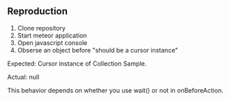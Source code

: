 ## Reproduction

1. Clone repository
2. Start meteor application
3. Open javascript console
4. Obserse an object before "should be a cursor instance"

Expected:
Cursor instance of Collection Sample.

Actual:
null

This behavior depends on whether you use wait() or not in onBeforeAction.
